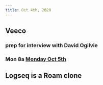```yaml
---
title: Oct 4th, 2020
---
```


## Veeco
###
### prep for interview with David Ogilvie
### Mon 8a [Monday Oct 5th]([[2020-10-05]])
## Logseq is a Roam clone
##
##
